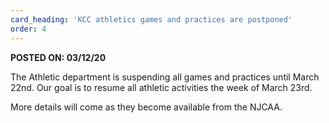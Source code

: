 ```yaml
---
card_heading: 'KCC athletics games and practices are postponed'
order: 4
---
```


<p><strong>POSTED ON: 03/12/20</strong></p>
<p>The Athletic department is suspending all games and practices until March 22nd. Our goal is to resume all athletic activities the week of March 23rd.</p>

<p>More details will come as they become available from the NJCAA.</p>
